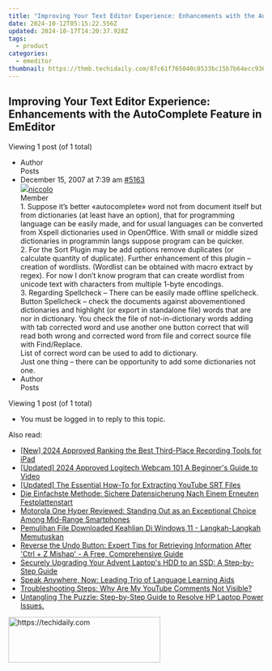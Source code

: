 ```yaml
---
title: "Improving Your Text Editor Experience: Enhancements with the AutoComplete Feature in EmEditor"
date: 2024-10-12T05:15:22.556Z
updated: 2024-10-17T14:20:37.928Z
tags:
  - product
categories:
  - emeditor
thumbnail: https://thmb.techidaily.com/87c61f765040c8533bc15b7b64ecc936c1a1ca311366f831bc1f4f0913b3fbac.jpg
---
```


## Improving Your Text Editor Experience: Enhancements with the AutoComplete Feature in EmEditor

Viewing 1 post (of 1 total)

* Author  
Posts
* December 15, 2007 at 7:39 am [#5163](https://tools.techidaily.com/emeditor/products/)  
[![](https://secure.gravatar.com/avatar/4fa1d30422c8bf6117cea1ee79d7edb4?s=80&d=identicon&r=g)niccolo](https://www.emeditor.com/forums/users/niccolo/ "View niccolo's profile")  
Member  
1\. Suppose it’s better «autocomplete» word not from document itself but from dictionaries (at least have an option), that for programming language can be easily made, and for usual languages can be converted from Xspell dictionaries used in OpenOffice. With small or middle sized dictionaries in programmin langs suppose program can be quicker.  
 2\. For the Sort Plugin may be add options remove duplicates (or calculate quantity of duplicate). Further enhancement of this plugin – creation of wordlists. (Wordlist can be obtained with macro extract by regex). For now I don’t know program that can create wordlist from unicode text with characters from multiple 1-byte encodings.  
 3\. Regarding Spellcheck – There can be easily made offline spellcheck. Button Spellcheck – check the documents against abovementioned dictionaries and highlight (or export in standalone file) words that are nor in dictionary. You check the file of not-in-dictionary words adding with tab corrected word and use another one button correct that will read both wrong and corrected word from file and correct source file with Find/Replace.  
 List of correct word can be used to add to dictionary.  
 Just one thing – there can be opportunity to add some dictionaries not one.
* Author  
Posts

Viewing 1 post (of 1 total)

* You must be logged in to reply to this topic.

<ins class="adsbygoogle"
     style="display:block"
     data-ad-format="autorelaxed"
     data-ad-client="ca-pub-7571918770474297"
     data-ad-slot="1223367746"></ins>

<ins class="adsbygoogle"
     style="display:block"
     data-ad-client="ca-pub-7571918770474297"
     data-ad-slot="8358498916"
     data-ad-format="auto"
     data-full-width-responsive="true"></ins>

<span class="atpl-alsoreadstyle">Also read:</span>
<div><ul>
<li><a href="https://video-screen-grab.techidaily.com/new-2024-approved-ranking-the-best-third-place-recording-tools-for-ipad/"><u>[New] 2024 Approved Ranking the Best Third-Place Recording Tools for iPad</u></a></li>
<li><a href="https://digital-screen-recording.techidaily.com/updated-2024-approved-logitech-webcam-101-a-beginners-guide-to-video/"><u>[Updated] 2024 Approved Logitech Webcam 101 A Beginner's Guide to Video</u></a></li>
<li><a href="https://some-guidance.techidaily.com/updated-the-essential-how-to-for-extracting-youtube-srt-files/"><u>[Updated] The Essential How-To for Extracting YouTube SRT Files</u></a></li>
<li><a href="https://win-news.techidaily.com/die-einfachste-methode-sichere-datensicherung-nach-einem-erneuten-festplattenstart/"><u>Die Einfachste Methode: Sichere Datensicherung Nach Einem Erneuten Festplattenstart</u></a></li>
<li><a href="https://buynow-info.techidaily.com/motorola-one-hyper-reviewed-standing-out-as-an-exceptional-choice-among-mid-range-smartphones/"><u>Motorola One Hyper Reviewed: Standing Out as an Exceptional Choice Among Mid-Range Smartphones</u></a></li>
<li><a href="https://win-news.techidaily.com/pemulihan-file-downloaded-keahlian-di-windows-11-langkah-langkah-memutuskan/"><u>Pemulihan File Downloaded Keahlian Di Windows 11 - Langkah-Langkah Memutuskan</u></a></li>
<li><a href="https://win-news.techidaily.com/reverse-the-undo-button-expert-tips-for-retrieving-information-after-ctrl-plus-z-mishap-a-free-comprehensive-guide/"><u>Reverse the Undo Button: Expert Tips for Retrieving Information After 'Ctrl + Z Mishap' - A Free, Comprehensive Guide</u></a></li>
<li><a href="https://win-news.techidaily.com/securely-upgrading-your-advent-laptops-hdd-to-an-ssd-a-step-by-step-guide/"><u>Securely Upgrading Your Advent Laptop's HDD to an SSD: A Step-by-Step Guide</u></a></li>
<li><a href="https://mondly-stories.techidaily.com/speak-anywhere-now-leading-trio-of-language-learning-aids/"><u>Speak Anywhere, Now: Leading Trio of Language Learning Aids</u></a></li>
<li><a href="https://techno-recovery.techidaily.com/troubleshooting-steps-why-are-my-youtube-comments-not-visible/"><u>Troubleshooting Steps: Why Are My YouTube Comments Not Visible?</u></a></li>
<li><a href="https://win-news.techidaily.com/untangling-the-puzzle-step-by-step-guide-to-resolve-hp-laptop-power-issues/"><u>Untangling The Puzzle: Step-by-Step Guide to Resolve HP Laptop Power Issues.</u></a></li>
</ul></div>

<!-- affiliate ads begin -->
<a href="https://dhgate.sjv.io/c/5597632/2106655/12108" target="_top" id="2106655">
  <img src="//a.impactradius-go.com/display-ad/12108-2106655" border="0" alt="https://techidaily.com" width="300" height="90"/>
</a>
<img height="0" width="0" src="https://dhgate.sjv.io/i/5597632/2106655/12108" style="position:absolute;visibility:hidden;" border="0" />
<!-- affiliate ads end -->

